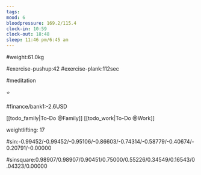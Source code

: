 ```yaml
---
tags: 
mood: 6
bloodpressure: 169.2/115.4
clock-in: 10:59
clock-out: 18:48
sleep: 11:46 pm/6:45 am
---
```


#weight:61.0kg

#exercise-pushup:42
#exercise-plank:112sec

#meditation

⭐

#finance/bank1:-2.6USD

[[todo_family|To-Do @Family]]
[[todo_work|To-Do @Work]]


weightlifting: 17

#sin:-0.99452/-0.99452/-0.95106/-0.86603/-0.74314/-0.58779/-0.40674/-0.20791/-0.00000

#sinsquare:0.98907/0.98907/0.90451/0.75000/0.55226/0.34549/0.16543/0.04323/0.00000

